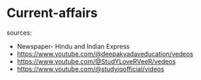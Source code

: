 # Current-affairs
sources:
* Newspaper- Hindu and Indian Express
* https://www.youtube.com/@deepakyadaveducation/vedeos
* https://www.youtube.com/@StudYLoveRVeeR/vedeos
* https://www.youtube.com/@studyiqofficial/videos
